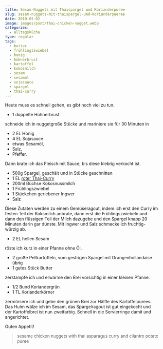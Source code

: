 ```yaml
---
title: Sesam-Nuggets mit Thaispargel und Korianderpüree
slug: sesam-nuggets-mit-thaispargel-und-korianderpueree
date: 2010-05-02
image: images/post/thai-chicken-nugget.webp
categories: 
  - alltagsküche
type: regular
tags: 
  - butter
  - frühlingszwiebel
  - honig
  - hühnerbrust
  - kartoffel
  - kokosmilch
  - sesam
  - sesamöl
  - sojasauce
  - spargel
  - thai-curry
---
```


Heute muss es schnell gehen, es gibt noch viel zu tun.

* 1 doppelte Hühnerbrust

schneide ich in nuggetgroße Stücke und mariniere sie für 30 Minuten in

* 2 EL Honig 
* 4 EL Sojasauce 
* etwas Sesamöl, 
* Salz, 
* Pfeffer.

Dann brate ich das Fleisch mit Sauce, bis diese klebrig verkocht ist.

* 500g Spargel, geschält und in Stücke geschnitten 
* 1 EL [roter Thai-Curry](../001-10-24-rote-thai-currypaste) 
* 200ml Büchse Kokosnussmilch 
* 1 Frühlingszwiebel 
* 1 Stückchen geriebener Ingwer
* Salz

Diese Zutaten werden zu einem Gemüseragout, indem ich erst den Curry im festen Teil der Koksmilch anbrate, dann erst die Frühlingszwiebeln und dann den flüssigen Teil der Milch dazugebe und den Spargel knapp 20 Minuten darin gar dünste. Mit Ingwer und Salz schmecke ich fruchtig-würzig ab.

* 2 EL hellen Sesam

röste ich kurz in einer Pfanne ohne Öl.

* 2 große Pellkartoffeln, vom gestrigen Spargel mit Orangenhollandaise übrig 
* 1 gutes Stück Butter

zerstampfe ich und erwärme den Brei vorsichtig in einer kleinen Pfanne.

* 1/2 Bund Koriandergrün 
* 1 TL Korianderkörner

zermörsere ich und gebe den grünen Brei zur Hälfte des Kartoffelpürees. Das Huhn wälze ich im Sesam, das Spargelragout ist gut eingekocht und der Kartoffelbrei ist nun zweifarbig. Schnell in die Servierringe damit und angerichtet.

Guten Appetit!

> sesame chicken nuggets with thai asparagus curry and cilantro potato puree